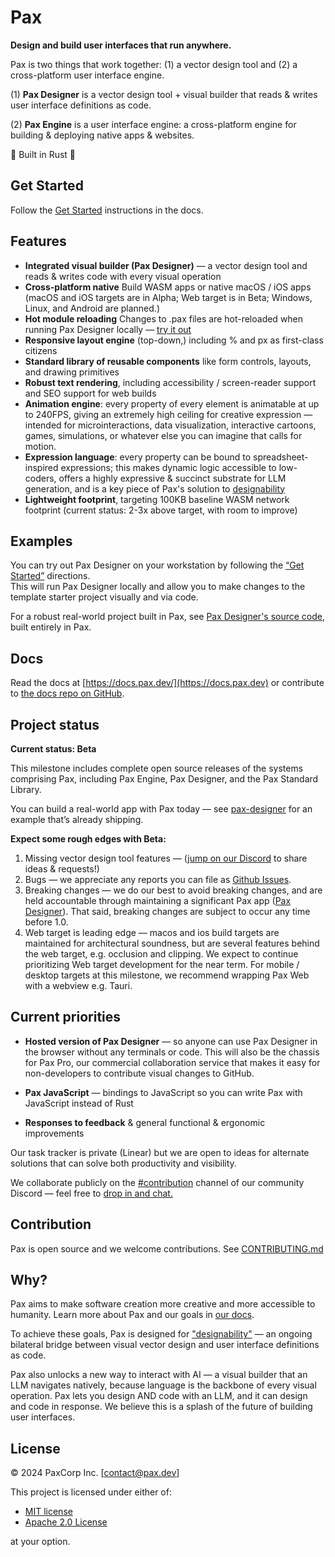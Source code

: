 # Pax 

**Design and build user interfaces that run anywhere.**

Pax is two things that work together: (1) a vector design tool and (2) a cross-platform user interface engine.

(1) **Pax Designer** is a vector design tool + visual builder that reads & writes user interface definitions as code.

(2) **Pax Engine** is a user interface engine: a cross-platform engine for building & deploying native apps & websites.

🦀 Built in Rust 🦀

## Get Started

Follow the [Get Started](https://docs.pax.dev/get-started/) instructions in the docs.

## Features

* **Integrated visual builder (Pax Designer)** — a vector design tool and reads & writes code with every visual operation
* **Cross-platform native** Build WASM apps or native macOS / iOS apps (macOS and iOS targets are in Alpha; Web target is in Beta; Windows, Linux, and Android are planned.)
* **Hot module reloading** Changes to .pax files are hot-reloaded when running Pax Designer locally — [try it out](https://docs.pax.dev/get-started/)
* **Responsive layout engine** (top-down,) including % and px as first-class citizens
* **Standard library of reusable components** like form controls, layouts, and drawing primitives
* **Robust text rendering**, including accessibility / screen-reader support and SEO support for web builds
* **Animation engine**: every property of every element is animatable at up to 240FPS, giving an extremely high ceiling for creative expression — intended for microinteractions, data visualization, interactive cartoons, games, simulations, or whatever else you can imagine that calls for motion.
* **Expression language**: every property can be bound to spreadsheet-inspired expressions; this makes dynamic logic accessible to low-coders, offers a highly expressive & succinct substrate for LLM generation, and is a key piece of Pax's solution to [designability](https://docs.pax.dev/reference/designability/)   
* **Lightweight footprint**, targeting 100KB baseline WASM network footprint (current status: 2-3x above target, with room to improve)


## Examples

You can try out Pax Designer on your workstation by following the [“Get Started”]((https://docs.pax.dev/get-started/)) directions.  
This will run Pax Designer locally and allow you to make changes to the template starter project visually and via code.

For a robust real-world project built in Pax, see [Pax Designer's source code](https://github.com/paxdotdev/pax/tree/dev/pax-designer), built entirely in Pax.

## Docs

Read the docs at [https://docs.pax.dev/](https://docs.pax.dev) or contribute to [the docs repo on GitHub](https://github.com/paxdotdev/docs).


## Project status

**Current status: Beta**

This milestone includes complete open source releases of the systems comprising Pax, including Pax Engine, Pax Designer, and the Pax Standard Library.

You can build a real-world app with Pax today — see [pax-designer](https://github.com/paxengine/pax/tree/dev/pax-designer) for an example that’s already shipping.

**Expect some rough edges with Beta:**

1. Missing vector design tool features — ([jump on our Discord](https://discord.com/invite/Eq8KWAUc6b) to share ideas & requests!)
2. Bugs — we appreciate any reports you can file as [Github Issues](https://github.com/paxdotdev/pax/issues).
3. Breaking changes — we do our best to avoid breaking changes, and are held accountable through maintaining a significant Pax app ([Pax Designer](https://github.com/paxdotdev/pax/tree/dev/pax-designer)).  That said, breaking changes are subject to occur any time before 1.0.
4. Web target is leading edge — macos and ios build targets are maintained for architectural soundness, but are several features behind the web target, e.g. occlusion and clipping.  We expect to continue prioritizing Web target development for the near term.  For mobile / desktop targets at this milestone, we recommend wrapping Pax Web with a webview e.g. Tauri.


## Current priorities

 - **Hosted version of Pax Designer** — so anyone can use Pax Designer in the browser without any terminals or code.  This will also be the chassis for Pax Pro, our commercial collaboration service that makes it easy for non-developers to contribute visual changes to GitHub.

 - **Pax JavaScript** — bindings to JavaScript so you can write Pax with JavaScript instead of Rust

 - **Responses to feedback** & general functional & ergonomic improvements

Our task tracker is private (Linear) but we are open to ideas for alternate solutions that can solve both productivity and visibility.

We collaborate publicly on the [#contribution](https://discord.com/invite/Eq8KWAUc6b) channel of our community Discord — feel free to [drop in and chat.](https://discord.com/invite/Eq8KWAUc6b)


## Contribution

Pax is open source and we welcome contributions.  See [CONTRIBUTING.md](CONTRIBUTING.md)


## Why?

Pax aims to make software creation more creative and more accessible to humanity. Learn more about Pax and our goals in [our docs](https://docs.pax.dev/).

To achieve these goals, Pax is designed for ["designability"](https://docs.pax.dev/reference/designability/) — an ongoing bilateral bridge between visual vector design and user interface definitions as code.

Pax also unlocks a new way to interact with AI — a visual builder that an LLM navigates natively, because language is the backbone of every visual operation.  Pax lets you design AND code with an LLM, and it can design and code in response.  We believe this is a splash of the future of building user interfaces.


## License

© 2024 PaxCorp Inc.  [contact@pax.dev]

This project is licensed under either of:
- [MIT license](LICENSE-MIT)
- [Apache 2.0 License](LICENSE-APACHE)

at your option.


